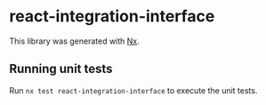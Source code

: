 # react-integration-interface

This library was generated with [Nx](https://nx.dev).

## Running unit tests

Run `nx test react-integration-interface` to execute the unit tests.
